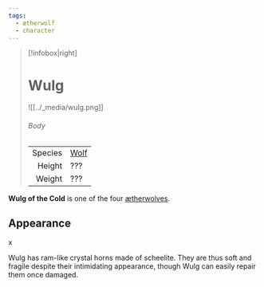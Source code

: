 ```yaml
---
tags:
  - ætherwolf
  - character
---
```

> [!infobox|right]
> # Wulg
> ![[../_media/wulg.png]]
> ###### Body
> |  |  |
> | ---: | ---- |
> | Species | [Wolf](<../Species/Wolf.md>) |
> | Height | ??? |
> | Weight | ??? |

**Wulg of the Cold** is one of the four [ætherwolves](<../Species/Wolf.md#Ætherwolf>).

## Appearance
x

Wulg has ram-like crystal horns made of scheelite. They are thus soft and fragile despite their intimidating appearance, though Wulg can easily repair them once damaged.